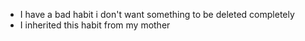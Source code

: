 - I have a bad habit i don't want something to be deleted completely
- I inherited this habit from my mother
